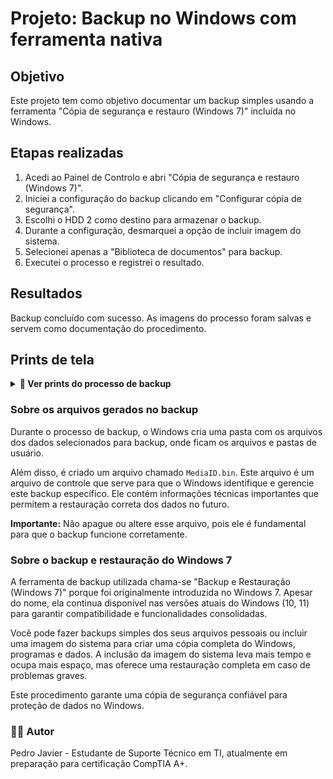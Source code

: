 # Projeto: Backup no Windows com ferramenta nativa

## Objetivo
Este projeto tem como objetivo documentar um backup simples usando a ferramenta "Cópia de segurança e restauro (Windows 7)" incluída no Windows.

## Etapas realizadas

1. Acedi ao Painel de Controlo e abri "Cópia de segurança e restauro (Windows 7)".
2. Iniciei a configuração do backup clicando em "Configurar cópia de segurança".
3. Escolhi o HDD 2 como destino para armazenar o backup.
4. Durante a configuração, desmarquei a opção de incluir imagem do sistema.
5. Selecionei apenas a "Biblioteca de documentos" para backup.
6. Executei o processo e registrei o resultado.

## Resultados

Backup concluído com sucesso. As imagens do processo foram salvas e servem como documentação do procedimento.

## Prints de tela

<details>
<summary><strong>📸 Ver prints do processo de backup</strong></summary>

<br>

<h3>1. Agenda de Backup</h3>
<img src="agenda-de-backup.png" alt="Agenda de Backup" width="600">

<h3>2. Início do Projeto</h3>
<img src="inicio-do-projeto.png" alt="Início do Projeto de Backup" width="600">

<h3>3. Configurando Backup</h3>
<img src="configurando-backup.png" alt="Configurando Backup" width="600">

<h3>4. Escolha dos itens para Backup</h3>
<img src="itens-para-backup.png" alt="Itens selecionados para Backup" width="600">

<h3>5. HDD do Backup</h3>
<img src="hdd-backup.png" alt="Disco HDD escolhido para Backup" width="600">

<h3>6. Resultado final</h3>
<img src="resultado-final.png" alt="Resultado Final do Backup" width="600">

</details>



### Sobre os arquivos gerados no backup

Durante o processo de backup, o Windows cria uma pasta com os arquivos dos dados selecionados para backup, onde ficam os arquivos e pastas de usuário.

Além disso, é criado um arquivo chamado `MediaID.bin`. Este arquivo é um arquivo de controle que serve para que o Windows identifique e gerencie este backup específico. Ele contém informações técnicas importantes que permitem a restauração correta dos dados no futuro.

**Importante:** Não apague ou altere esse arquivo, pois ele é fundamental para que o backup funcione corretamente.


### Sobre o backup e restauração do Windows 7

A ferramenta de backup utilizada chama-se "Backup e Restauração (Windows 7)" porque foi originalmente introduzida no Windows 7. Apesar do nome, ela continua disponível nas versões atuais do Windows (10, 11) para garantir compatibilidade e funcionalidades consolidadas.

Você pode fazer backups simples dos seus arquivos pessoais ou incluir uma imagem do sistema para criar uma cópia completa do Windows, programas e dados. A inclusão da imagem do sistema leva mais tempo e ocupa mais espaço, mas oferece uma restauração completa em caso de problemas graves.


Este procedimento garante uma cópia de segurança confiável para proteção de dados no Windows.

### 👨‍💻 Autor


Pedro Javier - Estudante de Suporte Técnico em TI, atualmente em preparação para certificação CompTIA A+.
